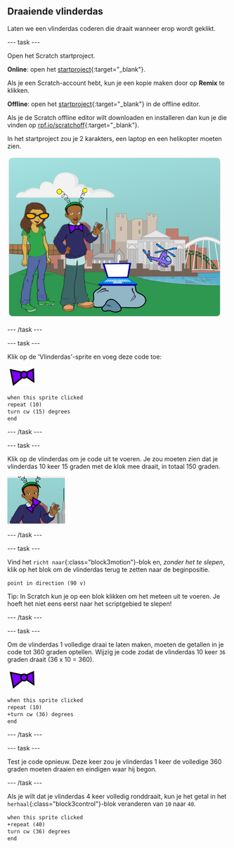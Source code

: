 ## Draaiende vlinderdas

Laten we een vlinderdas coderen die draait wanneer erop wordt geklikt.

--- task ---

Open het Scratch startproject.

**Online**: open het [startproject](http://rpf.io/tech-toys-on){:target="_blank"}.

Als je een Scratch-account hebt, kun je een kopie maken door op **Remix** te klikken.

**Offline**: open het [startproject](http://rpf.io/p/en/tech-toys-go){:target="_blank"} in de offline editor.

Als je de Scratch offline editor wilt downloaden en installeren dan kun je die vinden op [rpf.io/scratchoff](http://rpf.io/scratchoff){:target="_blank"}.

In het startproject zou je 2 karakters, een laptop en een helikopter moeten zien.

![startprojecten](images/toys-starter.png)

--- /task ---

--- task ---

Klik op de 'Vlinderdas'-sprite en voeg deze code toe:

![vlinderdassprite](images/bowtie-sprite.png)

```blocks3
when this sprite clicked
repeat (10)
turn cw (15) degrees
end
```

--- /task ---


--- task ---

Klik op de vlinderdas om je code uit te voeren. Je zou moeten zien dat je vlinderdas 10 keer 15 graden met de klok mee draait, in totaal 150 graden.

![vlinderdas die 150 graden draait](images/toys-bowtie-test.png)

--- /task ---

--- task ---

Vind het `richt naar`{:class="block3motion"}-blok en, _zonder het te slepen_, klik op het blok om de vlinderdas terug te zetten naar de beginpositie.

```blocks3
point in direction (90 v)
```

Tip: In Scratch kun je op een blok klikken om het meteen uit te voeren. Je hoeft het niet eens eerst naar het scriptgebied te slepen!

--- /task ---

--- task ---

Om de vlinderdas 1 volledige draai te laten maken, moeten de getallen in je code tot 360 graden optellen. Wijzig je code zodat de vlinderdas 10 keer `36` graden draait (36 x 10 = 360).

![vlinderdassprite](images/bowtie-sprite.png)

```blocks3
when this sprite clicked
repeat (10)
+turn cw (36) degrees
end
```

--- /task ---

--- task ---

Test je code opnieuw. Deze keer zou je vlinderdas 1 keer de volledige 360 graden moeten draaien en eindigen waar hij begon.

--- /task ---

Als je wilt dat je vlinderdas 4 keer volledig ronddraait, kun je het getal in het `herhaal`{:class="block3control"}-blok veranderen van `10` naar `40`.

```blocks3
when this sprite clicked
+repeat (40)
turn cw (36) degrees
end
```

